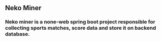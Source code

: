 ## Neko Miner 

### Neko miner is a none-web spring boot project responsible for collecting sports matches, score data and store it on backend database.